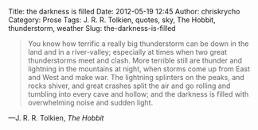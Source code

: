 Title: the darkness is filled
Date: 2012-05-19 12:45
Author: chriskrycho
Category: Prose
Tags: J. R. R. Tolkien, quotes, sky, The Hobbit, thunderstorm, weather
Slug: the-darkness-is-filled

> You know how terrific a really big thunderstorm can be down in the
> land and in a river-valley; especially at times when two great
> thunderstorms meet and clash. More terrible still are thunder and
> lightning in the mountains at night, when storms come up from East and
> West and make war. The lightning splinters on the peaks, and rocks
> shiver, and great crashes split the air and go rolling and tumbling
> into every cave and hollow; and the darkness is filled with
> overwhelming noise and sudden light.

—J. R. R. Tolkien, <cite>The Hobbit</cite>
